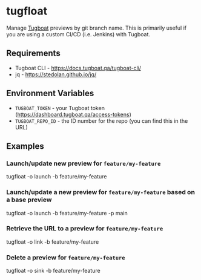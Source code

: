 tugfloat
========
Manage [Tugboat](https://www.tugboat.qa) previews by git branch name. This is primarily useful if you are using a custom CI/CD (i.e. Jenkins) with Tugboat.

Requirements
------------
* Tugboat CLI - https://docs.tugboat.qa/tugboat-cli/
* jq - https://stedolan.github.io/jq/

Environment Variables
-----
* `TUGBOAT_TOKEN` - your Tugboat token (https://dashboard.tugboat.qa/access-tokens)
* `TUGBOAT_REPO_ID` - the ID number for the repo (you can find this in the URL)

Examples
-----
### Launch/update new preview for `feature/my-feature`
tugfloat -o launch -b feature/my-feature

### Launch/update a new preview for `feature/my-feature` based on a base preview
tugfloat -o launch -b feature/my-feature -p main

### Retrieve the URL to a preview for `feature/my-feature`
tugfloat -o link -b feature/my-feature

### Delete a preview for `feature/my-feature`
tugfloat -o sink -b feature/my-feature